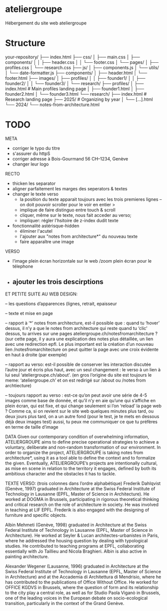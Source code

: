 # ateliergroupe
Hébergement du site web ateliergroupe


# Structure

your-repository/
├── index.html
├── css/
│   ├── main.css
│   ├── components/
│   │   ├── header.css
│   │   └── footer.css
│   └── pages/
│       ├── profiles.css
│       └── research.css
├── js/
│   ├── components.js
│   └── utils/
│       └── date-formatter.js
├── components/
│   ├── header.html
│   └── footer.html
├── images/
│   ├── profiles/
│   │   ├── founder1/
│   │   ├── founder2/
│   │   └── founder3/
│   └── research/
├── profiles/
│   ├── index.html          # Main profiles landing page
│   ├── founder1.html
│   ├── founder2.html
│   └── founder3.html
└── research/
    ├── index.html          # Research landing page
    ├── 2025/               # Organizing by year
    │   └── [...].html
    └── 2024/
        └── notes-from-architecture.html




# TODO

META
- corriger le typo du titre
- s'assurer du httpS
- corriger adresse à  Bois-Gourmand 56
                      CH–1234, Genève
- changer leur logo

RECTO
- thicken les separator
- aligner parfaitement les marges des seperators & textes
- changer le texte verso
    - la position du texte apparait toujours avec les trois premieres lignes
– on doit pouvoir scroller pour le voir en entier > 
    - implique de faire distinguo entre touch & scroll
    - cliquer, même sur le texte, nous fait acceder au verso;
    - impliquer: régler l'hsitoire de z-index dudit texte
- fonctionnalité astérisque-hidden
    - éliminer l'acutel
    - l'ajouter aux "notes from architecture*" du nouveau texte
    - faire apparaître une image


VERSO
- l’image plein écran horizontale sur le web /zoom plein écran pour le télephone
- ajouter les trois descirptions
    - 


ET PETITE SUITE AU WEB DESIGN:

– les questions d’apparences (lignes, retrait, epaisseur

– texte et mise en page

– rapport à ‘*’ notes from architecture, est-il possible que : 
quand tu ‘hover’ dessus, il n’y a que le notes from architecture qui reste
quand tu ‘clic’ dessus, tu arrives sur une pages ateliergroupe.ch/notesfromarchitecture ? 
(sur cette page, il y aura une explication des notes plus détaillée, un lien avec une redirection epfl. Le plus important est la création d’un nouveau lien /notesfromarchitecture
on peut quitter la page avec une croix évidente en haut à droite (par exemple)

– rapport au verso:
est-il possible de conserver les interaction discutée l’autre jour et écris plus haut, avec un seul changement : le verso à un lien à lui seul ‘ateliergroupe.ch/about'.
(en gros l’origine du site est toujours le meme: ‘ateliergroupe.ch’ et on est redirigé sur /about ou /notes from archtiecture)

– toujours rapport au verso : 
est-ce qu’on peut avoir une série de 4-5 images comme base de donnée, et qu’il n’y en aie qu’une qui s’affiche en plein écran, qui est fixe, et qui change seulement si l’on ‘reload’ la page web ? Comme ca, si on revient sur le site web quelques minutes plus tard, ou deux jours plus tard, on a un autre fond
(pour le test, je te mets en dessous déjà deux images test)
aussi, tu peux me communiquer ce que tu préfères en terme de taille d’image





DATA
Given our contemporary condition of overwhelming information, ATELIERGROUPE aims to define precise operational strategies to achieve a voluntary, deliberate and non-random transformation of our environment. In order to organize the project, ATELIERGROUPE is taking notes from architecture*, using it as a tool able to define the context and to formalize the given. Eventually, ATELIERGROUPE’s projects are intentionally cultural, as mise en scene in relation to the territory it engages, defined by both its ambitious character and the obstacles it has to tackle.


TEXTE VERSO: (trois colonnes dans l’ordre alphabétique)
Frederik Dahlqvist (Genève, 1997)
graduated in Architecture at the Swiss Federal Institute of Technology in Lausanne (EPFL, Master of Science in Architecture). He worked at DOGMA in Brussels, participating in rigorous theoretical thinking and critical research on the role of architecture in society. He was involved in teaching at LIF EPFL. Frederik is also engaged with the designing of furniture and specific objects.

Albin Mehmeti (Genève, 1998)
graduated in Architecture at the Swiss Federal Institute of Technology in Lausanne (EPFL, Master of Science in Architecture). He worked at Seyler & Lucan architectes-urbanistes in Paris, where he addressed the housing question by dealing with typological studies. He contributed to teaching programs at EPFL, collaborating essentially with Jo Taillieu and Nicola Braghieri. Albin is also active in painting architecture.

Alexander Wegener (Lausanne, 1996)
graduated in Architecture at the Swiss Federal Institute of Technology in Lausanne (EPFL, Master of Science in Architecture) and at the Accademia di Architettura di Mendrisio, where he has contributed to the publications of Office Without Office. He worked for OFFICE KGDVS in Brussels, where the question of form and its relationship to the city play a central role, as well as for Studio Paola Viganò in Brussels, one of the leading voices in the European debate on socio-ecological transition, particularly in the context of the Grand Genève.